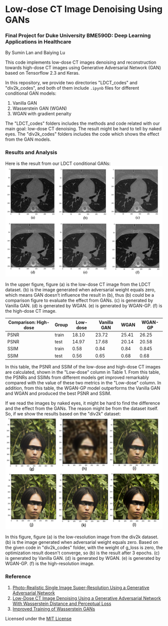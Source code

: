 # Low-dose CT Image Denoising Using GANs

### Final Project for Duke University BME590D: Deep Learning Applications in Healthcare

By Sumin Lan and Baiying Lu

This code implements low-dose CT images denoising and reconstruction towards high-dose CT images using Generative Adversarial Network (GAN) based on Tensorflow 2.3 and Keras.

In this repository, we provide two directories "LDCT_codes" and "div2k_codes", and both of them include `.ipynb` files for different conditional GAN models:
1. Vanilla GAN
2. Wasserstein GAN (WGAN)
3. WGAN with gradient penalty

The "LDCT_codes" folders includes the methods and code related with our main goal: low-dose CT denoising. The result might be hard to tell by naked eyes. The "div2k_codes" folders includes the code which shows the effect from the GAN models.

### Results and Analysis

Here is the result from our LDCT conditional GANs:
![image info](./images/results_6x.png)

In the upper figure, figure (a) is the low-dose CT image from the LDCT dataset. (b) is the image generated when adversarial weight equals zero, which means GAN doesn’t influence the result in (b), thus (b) could be a comparison figure to evaluate the effect from GANs. (c) is generated by Vanilla GAN. (d) is generated by WGAN. (e) is generated by WGAN-GP. (f) is the high-dose CT image.

| Comparison: High-dose  | Group  |  Low-dose | Vanilla GAN  | WGAN  | WGAN-GP  |
|---|---|---|---|---|---|
| PSNR  | train  | 18.10  | 23.72  | 25.41  | 26.25  |
| PSNR  | test  | 14.97  | 17.68  | 20.14  | 20.58  |
| SSIM  | train  | 0.58  | 0.84  | 0.84  | 0.845  |
| SSIM  | test  | 0.56  | 0.65  | 0.68  | 0.68  |

In this table, the PSNR and SSIM of the low-dose and high-dose CT images are calculated, shown in the "Low-dose" column in Table 1. From this table, the PSNRs and SSIMs from different models get improved remarkably compared with the value of these two metrics in the "Low-dose" column. In addition, from this table, the WGAN-GP model outperforms the Vanilla GAN and WGAN and produced the best PSNR and SSIM.

If we read the images by naked eyes, it might be hard to find the difference and the effect from the GANs. The reason might be from the dataset itself. So, if we show the results based on the "div2k" dataset:
![image info](./images/maskman.png)

In this figure, figure (a) is the low-resolution image from the div2k dataset. (b) is the image generated when adversarial weight equals zero. Based on the given code in "div2k_codes" folder, with the weight of g_loss is zero, the optimization result doesn't converge, so (b) is the result after 3 epochs. (c) is generated by Vanilla GAN. (d) is generated by WGAN. (e) is generated by WGAN-GP. (f) is the high-resolution image.

### Reference
1. [Photo-Realistic Single Image Super-Resolution Using a Generative Adversarial
Network](https://arxiv.org/pdf/1609.04802.pdf)
2. [Low-Dose CT Image Denoising Using a Generative Adversarial Network With Wasserstein Distance and Perceptual Loss](https://ieeexplore.ieee.org/document/8340157)
3. [Improved Training of Wasserstein GANs](https://arxiv.org/pdf/1704.00028.pdf)

Licensed under the [MIT License](LICENSE.txt)
